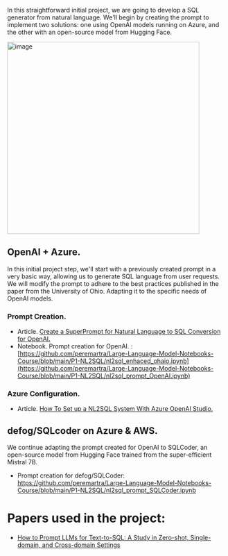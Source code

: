 In this straightforward initial project, we are going to develop a SQL generator from natural language. We'll begin by creating the prompt to implement two solutions: one using OpenAI models running on Azure, and the other with an open-source model from Hugging Face.

<img width="443" alt="image" src="https://github.com/peremartra/Large-Language-Model-Notebooks-Course/assets/7319142/cce799f1-b6b9-4020-bf60-4842436025d1">


## OpenAI + Azure.
In this initial project step, we'll start with a previously created prompt in a very basic way, allowing us to generate SQL language from user requests. We will modify the prompt to adhere to the best practices published in the paper from the University of Ohio. Adapting it to the specific needs of OpenAI models. 
### Prompt Creation. 
* Article. [Create a SuperPrompt for Natural Language to SQL Conversion for OpenAI.](https://pub.towardsai.net/create-a-superprompt-for-natural-language-to-sql-conversion-for-openai-9d19f0efe8f4?sk=88889b3417c97481e6a907e3aef74ca2)
* Notebook. Prompt creation for OpenAI. : [https://github.com/peremartra/Large-Language-Model-Notebooks-Course/blob/main/P1-NL2SQL/nl2sql_enhaced_ohaio.ipynb](https://github.com/peremartra/Large-Language-Model-Notebooks-Course/blob/main/P1-NL2SQL/nl2sql_prompt_OpenAI.ipynb)

### Azure Configuration. 
* Article. [How To Set up a NL2SQL System With Azure OpenAI Studio.](https://medium.com/towards-artificial-intelligence/how-to-set-up-an-nl2sql-system-with-azure-openai-studio-2fcfc7b57301)


## defog/SQLcoder on Azure & AWS.  
We continue adapting the prompt created for OpenAI to SQLCoder, an open-source model from Hugging Face trained from the super-efficient Mistral 7B.
* Prompt creation for defog/SQLCoder: https://github.com/peremartra/Large-Language-Model-Notebooks-Course/blob/main/P1-NL2SQL/nl2sql_prompt_SQLCoder.ipynb

# Papers used in the project:
* [How to Prompt LLMs for Text-to-SQL: A Study in Zero-shot, Single-domain, and Cross-domain Settings](https://arxiv.org/abs/2305.11853)
